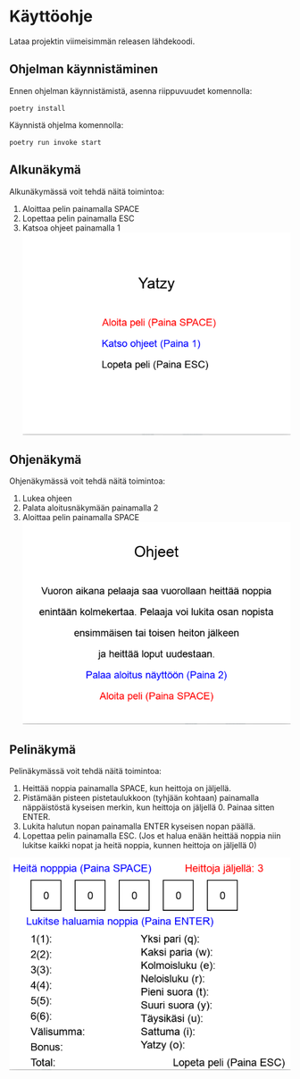 # Käyttöohje

Lataa projektin viimeisimmän releasen lähdekoodi.

## Ohjelman käynnistäminen

Ennen ohjelman käynnistämistä, asenna riippuvuudet komennolla:
```
poetry install
```
Käynnistä ohjelma komennolla:
```
poetry run invoke start
```
## Alkunäkymä

Alkunäkymässä voit tehdä näitä toimintoa:
1. Aloittaa pelin painamalla SPACE
2. Lopettaa pelin painamalla ESC 
3. Katsoa ohjeet painamalla 1
![Alkunäkymä](https://github.com/Sokirates/ot-harjoitustyo/blob/main/dokumentaatio/kuvat/aloitusn%C3%A4kym%C3%A4.png)
## Ohjenäkymä

Ohjenäkymässä voit tehdä näitä toimintoa:
1. Lukea ohjeen
2. Palata aloitusnäkymään painamalla 2
3. Aloittaa pelin painamalla SPACE
![Ohjenäkymä](https://github.com/Sokirates/ot-harjoitustyo/blob/main/dokumentaatio/kuvat/ohjen%C3%A4kym%C3%A4.png)
## Pelinäkymä

Pelinäkymässä voit tehdä näitä toimintoa:
1. Heittää noppia painamalla SPACE, kun heittoja on jäljellä.
2. Pistämään pisteen pistetaulukkoon (tyhjään kohtaan) painamalla näppäistöstä kyseisen merkin, kun heittoja on jäljellä 0.
  Painaa sitten ENTER.
3. Lukita halutun nopan painamalla ENTER kyseisen nopan päällä. 
4. Lopettaa pelin painamalla ESC.
(Jos et halua enään heittää noppia niin lukitse kaikki nopat ja heitä noppia, kunnen heittoja on jäljellä 0)

![Pelinäkymä](https://github.com/Sokirates/ot-harjoitustyo/blob/main/dokumentaatio/kuvat/pelin%C3%A4kym%C3%A4.png)
